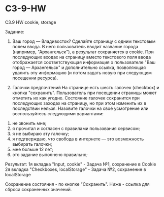 # C3-9-HW
C3.9 HW cookie, storage

Задание:
1. Ваш город — Владивосток?
Сделайте страницу с одним текстовым полем ввода. В него пользователь вводит название города (например, "Архангельск"), а результат сохраняется в cookie. При последующих входах на страницу вместо текстового поля ввода отображается соответствующая информация о пользователе "Ваш город — Архангельск" и дополнительно ссылка, позволяющая удалить эту информацию (и потом задать новую при следующем посещении ресурса).

2. Галочки предпочтений
На странице есть шесть галочек (checkbox) и кнопка "сохранить". Пользователь при посещении страницы может отметить их как угодно. Состояние галочек сохранится при последующих заходах на страницу, но при этом изменить их в последствии нельзя. Назовите галочки на своё усмотрение или воспользуйтесь следующими вариантами:
1) не звонить мне;
2) я прочитал и согласен с правилами пользования сервисом;
3) я не выбираю эту галочку;
4) я подтверждаю, что свобода в интернете — это возможность выбирать галочки;
5) мне больше 12 лет;
6) это задание выполнено правильно;

Результат:
1я вкладка "Input, cookie" - Задача №1, сохранение в Cookie
2я вкладка "Checkboxes, localStorage" - Задача №2, сохранение в localStorage

Сохранение состояния - по кнопке "Сохранить". 
Ниже - ссылка для сброса сохраненных значений.
